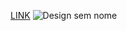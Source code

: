 [LINK](https://kevin-barbosa-dev.github.io/gerenciador-de-inventario/)
![Design sem nome](https://github.com/user-attachments/assets/6f0e4a75-4b65-4411-8b8c-0c42c15bf7f9)

